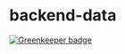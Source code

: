 # backend-data

[![Greenkeeper badge](https://badges.greenkeeper.io/vpapp-team/backend-data.svg)](https://greenkeeper.io/)